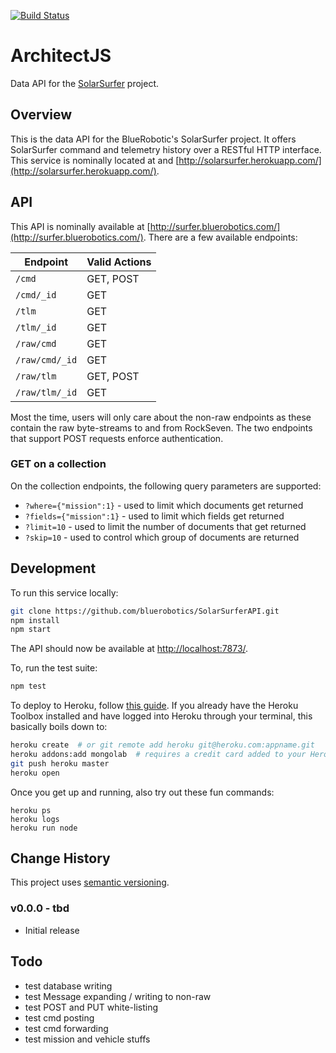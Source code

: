 [![Build Status](https://travis-ci.org/bluerobotics/SolarSurferAPI.svg?branch=master)](https://travis-ci.org/bluerobotics/SolarSurferAPI)

# ArchitectJS

Data API for the [SolarSurfer](http://bluerobotics.com/) project.

## Overview

This is the data API for the BlueRobotic's SolarSurfer project. It offers SolarSurfer command and telemetry history over a RESTful HTTP interface. This service is nominally located at [](http://data.bluerobotics.com/) and [http://solarsurfer.herokuapp.com/](http://solarsurfer.herokuapp.com/).

## API

This API is nominally available at [http://surfer.bluerobotics.com/](http://surfer.bluerobotics.com/). There are a few available endpoints:

Endpoint | Valid Actions
--- | ---
`/cmd` | GET, POST
`/cmd/_id`| GET
`/tlm`| GET
`/tlm/_id` | GET
`/raw/cmd` | GET
`/raw/cmd/_id` | GET
`/raw/tlm` | GET, POST
`/raw/tlm/_id` | GET

Most the time, users will only care about the non-raw endpoints as these contain the raw byte-streams to and from RockSeven. The two endpoints that support POST requests enforce authentication.

### GET on a collection

On the collection endpoints, the following query parameters are supported:

* `?where={"mission":1}` - used to limit which documents get returned
* `?fields={"mission":1}` - used to limit which fields get returned
* `?limit=10` - used to limit the number of documents that get returned
* `?skip=10` - used to control which group of documents are returned

## Development

To run this service locally:

```bash
git clone https://github.com/bluerobotics/SolarSurferAPI.git
npm install
npm start
```

The API should now be available at [http://localhost:7873/](http://localhost:7873/).

To, run the test suite:

```bash
npm test
```

To deploy to Heroku, follow [this guide](https://devcenter.heroku.com/articles/getting-started-with-nodejs). If you already have the Heroku Toolbox installed and have logged into Heroku through your terminal, this basically boils down to:

```bash
heroku create  # or git remote add heroku git@heroku.com:appname.git 
heroku addons:add mongolab  # requires a credit card added to your Heroku account
git push heroku master
heroku open
```

Once you get up and running, also try out these fun commands:

```
heroku ps
heroku logs
heroku run node
```

## Change History

This project uses [semantic versioning](http://semver.org/).

### v0.0.0 - tbd

* Initial release

## Todo

* test database writing
* test Message expanding / writing to non-raw
* test POST and PUT white-listing
* test cmd posting
* test cmd forwarding
* test mission and vehicle stuffs

